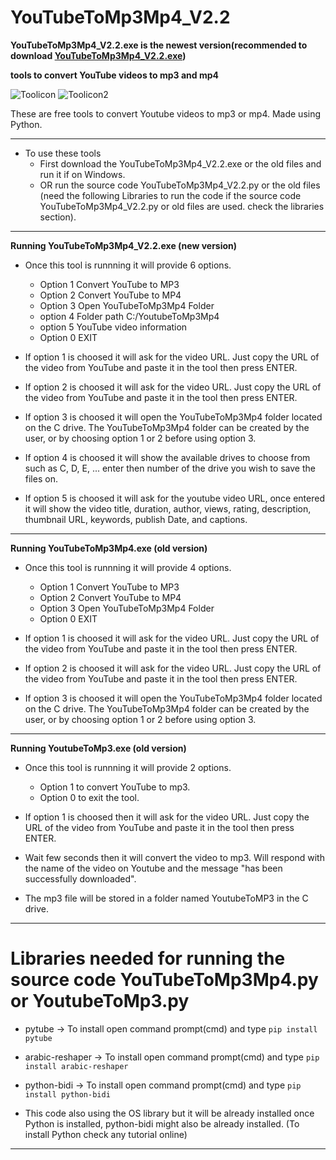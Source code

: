 # **YouTubeToMp3Mp4_V2.2**

**YouTubeToMp3Mp4_V2.2.exe is the newest version(recommended to download [YouTubeToMp3Mp4_V2.2.exe](YouTubeToMp3Mp4_V2.2.exe))**

**tools to convert YouTube videos to mp3 and mp4**

![Toolicon](icons/YoutubeToMp3.ico) ![Toolicon2](icons/YouTubeToMp3Mp4.ico)

These are free tools to convert Youtube videos to mp3 or mp4. Made using Python.

---

- To use these tools
  - First download the YouTubeToMp3Mp4_V2.2.exe or the old files and run it if on Windows.
  - OR run the source code YouTubeToMp3Mp4_V2.2.py or the old files (need the following Libraries to run the code if the source code YouTubeToMp3Mp4_V2.2.py or old files are used. check the libraries section).

---

**Running YouTubeToMp3Mp4_V2.2.exe (new version)**

- Once this tool is runnning it will provide 6 options.
  - Option 1 Convert YouTube to MP3
  - Option 2 Convert YouTube to MP4
  - Option 3 Open YouTubeToMp3Mp4 Folder
  - option 4 Folder path C:/YoutubeToMp3Mp4
  - option 5 YouTube video information
  - Option 0 EXIT

- If option 1 is choosed it will ask for the video URL. Just copy the URL of the video from YouTube and paste it in the tool then press ENTER.

- If option 2 is choosed it will ask for the video URL. Just copy the URL of the video from YouTube and paste it in the tool then press ENTER.

- If option 3 is choosed it will open the YouTubeToMp3Mp4 folder located on the C drive. The YouTubeToMp3Mp4 folder can be created by the user, or by choosing option 1 or 2 before using option 3.

- If option 4 is choosed it will show the available drives to choose from such as C, D, E, ... enter then number of the drive you wish to save the files on.

- If option 5 is choosed it will ask for the youtube video URL, once entered it will show the video title, duration, author, views, rating, description, thumbnail URL, keywords, publish Date, and captions.

---

**Running YouTubeToMp3Mp4.exe (old version)**

- Once this tool is runnning it will provide 4 options.
  - Option 1 Convert YouTube to MP3
  - Option 2 Convert YouTube to MP4
  - Option 3 Open YouTubeToMp3Mp4 Folder
  - Option 0 EXIT

- If option 1 is choosed it will ask for the video URL. Just copy the URL of the video from YouTube and paste it in the tool then press ENTER.

- If option 2 is choosed it will ask for the video URL. Just copy the URL of the video from YouTube and paste it in the tool then press ENTER.

- If option 3 is choosed it will open the YouTubeToMp3Mp4 folder located on the C drive. The YouTubeToMp3Mp4 folder can be created by the user, or by choosing option 1 or 2 before using option 3.

--- 

**Running YoutubeToMp3.exe (old version)**

- Once this tool is runnning it will provide 2 options.
  - Option 1 to convert YouTube to mp3.
  - Option 0 to exit the tool. 
  
- If option 1 is choosed then it will ask for the video URL. Just copy the URL of the video from YouTube and paste it in the tool then press ENTER.

- Wait few seconds then it will convert the video to mp3. Will respond with the name of the video on Youtube and the message "has been successfully downloaded".

- The mp3 file will be stored in a folder named YoutubeToMP3 in the C drive.
  
---

# Libraries needed for running the source code YouTubeToMp3Mp4.py or YoutubeToMp3.py

- pytube -> To install open command prompt(cmd) and type ```pip install pytube```
- arabic-reshaper -> To install open command prompt(cmd) and type ```pip install arabic-reshaper```
- python-bidi -> To install open command prompt(cmd) and type ```pip install python-bidi```

- This code also using the OS library but it will be already installed once Python is installed, python-bidi might also be already installed. (To install Python check any tutorial online)

---
